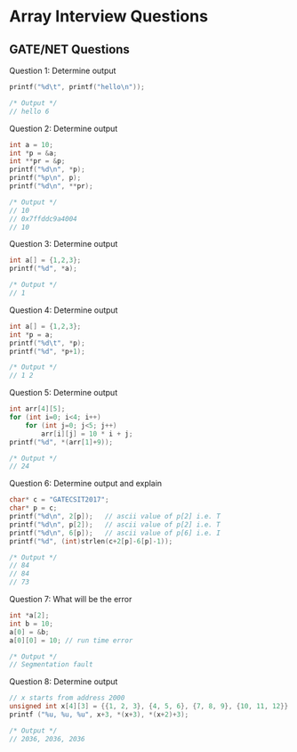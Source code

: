 # Array Interview Questions

## GATE/NET Questions

Question 1: Determine output
```cpp
printf("%d\t", printf("hello\n"));

/* Output */
// hello 6
```

Question 2: Determine output
```cpp
int a = 10;
int *p = &a;
int **pr = &p;
printf("%d\n", *p);
printf("%p\n", p);
printf("%d\n", **pr);

/* Output */
// 10
// 0x7ffddc9a4004
// 10
```

Question 3: Determine output
```cpp
int a[] = {1,2,3};
printf("%d", *a);

/* Output */
// 1
```

Question 4: Determine output
```cpp
int a[] = {1,2,3};
int *p = a;
printf("%d\t", *p);
printf("%d", *p+1);

/* Output */
// 1 2
```

Question 5: Determine output
```cpp
int arr[4][5];
for (int i=0; i<4; i++) 
    for (int j=0; j<5; j++) 
        arr[i][j] = 10 * i + j;
printf("%d", *(arr[1]+9));

/* Output */
// 24
```

Question 6: Determine output and explain
```cpp
char* c = "GATECSIT2017";
char* p = c;
printf("%d\n", 2[p]);   // ascii value of p[2] i.e. T
printf("%d\n", p[2]);   // ascii value of p[2] i.e. T
printf("%d\n", 6[p]);   // ascii value of p[6] i.e. I
printf("%d", (int)strlen(c+2[p]-6[p]-1));

/* Output */
// 84
// 84
// 73
```

Question 7: What will be the error
```cpp
int *a[2];
int b = 10;
a[0] = &b;
a[0][0] = 10; // run time error

/* Output */
// Segmentation fault
```

Question 8: Determine output
```cpp
// x starts from address 2000
unsigned int x[4][3] = {{1, 2, 3}, {4, 5, 6}, {7, 8, 9}, {10, 11, 12}};
printf ("%u, %u, %u", x+3, *(x+3), *(x+2)+3);

/* Output */
// 2036, 2036, 2036
```
